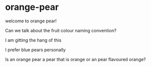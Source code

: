 # orange-pear

welcome to orange pear!

Can we talk about the fruit colour naming convention?

I am gitting the hang of this

I prefer blue pears personally

Is an orange pear a pear that is orange or an pear flavoured orange?
